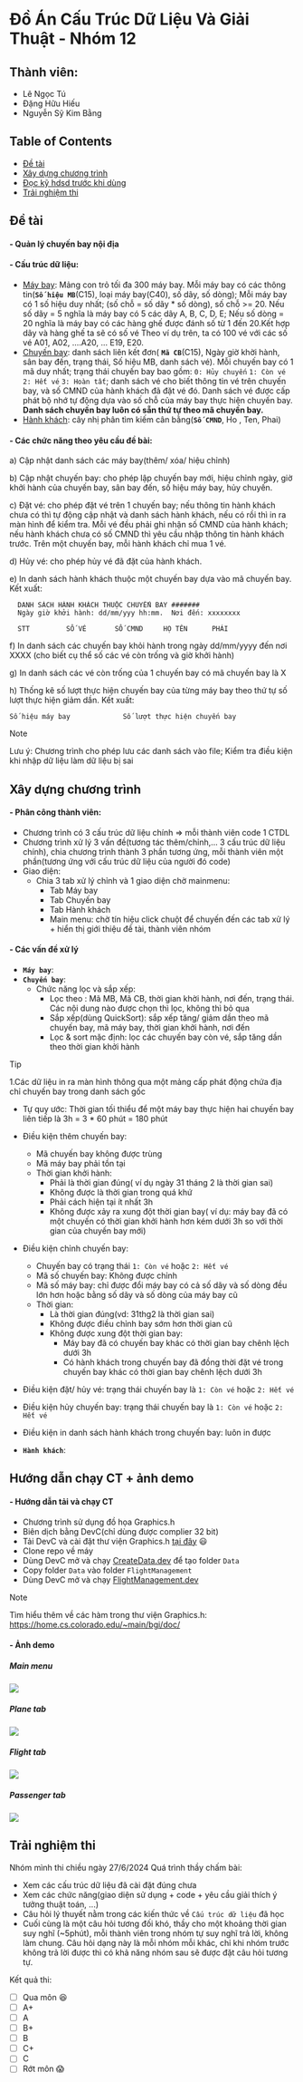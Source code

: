 # Đồ Án Cấu Trúc Dữ Liệu Và Giải Thuật - Nhóm 12
## Thành viên:
- Lê Ngọc Tú
- Đặng Hữu Hiếu
- Nguyễn Sỹ Kim Bằng

## Table of Contents
- [Đề tài](#1)
- [Xây dựng chương trình](#2)
- [Đọc kỹ hdsd trước khi dùng](#3)
- [Trải nghiệm thi](#4)

## Đề tài<a name = "1"></a>
#### - Quản lý chuyến bay nội địa
#### - Cấu trúc dữ liệu:
- [Máy bay](FlightManagement/Plane.h): Mảng con trỏ tối đa 300 máy bay. Mỗi máy bay có các thông tin(**`Số hiệu MB`**(C15), loại máy bay(C40), số dãy, số dòng); Mỗi máy bay có 1 số hiệu duy nhất; (số chỗ = số dãy * số dòng), số chỗ >= 20.
    Nếu số dãy = 5 nghĩa là máy bay có 5 các dãy A, B, C, D, E; Nếu số dòng = 20 nghĩa là máy bay có các hàng ghế được đánh số từ 1 đến 20.Kết hợp dãy và hàng ghế ta sẽ có số vé
    Theo ví dụ trên, ta có 100 vé với các số vé A01, A02, ....A20, ... E19, E20.
- [Chuyến bay](FlightManagement/Flight.h): danh sách liên kết đơn( **`Mã CB`**(C15), Ngày giờ khời hành, sân bay đến, trạng thái, Số hiệu MB, danh sách vé). Mỗi chuyến bay có 1 mã duy nhất; trạng thái chuyến bay bao gồm: `0: Hủy chuyến` `1: Còn vé` `2: Hết vé` `3: Hoàn tất`; danh sách vé cho biết thông tin vé trên chuyến bay, và số CMND của hành khách đã đặt vé đó. Danh sách vé được cấp phát bộ nhớ tự động dựa vào số chỗ của máy bay thực hiện chuyến bay. **Danh sách chuyến bay luôn có sẵn thứ tự theo mã chuyến bay.**
- [Hành khách](FlightManagement/passenger_tree.h): cây nhị phân tìm kiếm cân bằng(**`Số CMND`**, Ho , Ten, Phai)

#### - Các chức năng theo yêu cầu đề bài:
a) Cập nhật danh sách các máy bay(thêm/ xóa/ hiệu chỉnh)

b) Cập nhật chuyến bay: cho phép lập chuyến bay mới, hiệu chỉnh ngày, giờ khởi hành của chuyến bay, sân bay đến, số hiệu máy bay, hủy chuyến.

c) Đặt vé: cho phép đặt vé trên 1 chuyến bay; nếu thông tin hành khách chưa có thì tự động cập nhật và danh sách hành khách, nếu có rồi thì in ra màn hình để kiểm tra. Mỗi vé đều phải ghi nhận số CMND của hành khách; nếu hành khách chưa có số CMND thì yêu cầu nhập thông tin hành khách trước. Trên một chuyến bay, mỗi hành khách chỉ mua 1 vé.

d) Hủy vé: cho phép hủy vé đã đặt của hành khách.

e) In danh sách hành khách thuộc một chuyến bay dựa vào mã chuyến bay. Kết xuất:

      DANH SÁCH HÀNH KHÁCH THUỘC CHUYẾN BAY #######
      Ngày giờ khởi hành: dd/mm/yyy hh:mm.  Nơi đến: xxxxxxxx

      STT         SỐ VÉ       SỐ CMND     HỌ TÊN      PHÁI

f) In danh sách các chuyến bay khỏi hành trong ngày dd/mm/yyyy đến nơi XXXX (cho biết cụ thể số các vé còn trống và giờ khởi hành)

g) In danh sách các vé còn trống của 1 chuyến bay có mã chuyến bay là X

h) Thống kê số lượt thực hiện chuyến bay của từng máy bay theo thứ tự số lượt thực hiện giảm dần. Kết xuất:

    Số hiệu máy bay             Số lượt thực hiện chuyến bay

> [!NOTE]
> Lưu ý: Chương trình cho phép lưu các danh sách vào file; Kiểm tra điều kiện khi nhập dữ liệu làm dữ liệu bị sai

## Xây dựng chương trình <a name = "2"></a>
#### - Phân công thành viên:    
- Chương trình có 3 cấu trúc dữ liệu chính => mỗi thành viên code 1 CTDL
- Chương trình xử lý 3 vấn đề(tương tác thêm/chỉnh,... 3 cấu trúc dữ liệu chính), chia chương trình thành 3 phần tương ứng, mỗi thành viên một phần(tương ứng với cấu trúc dữ liệu của người đó code)
- Giao diện:
  - Chia 3 tab xử lý chỉnh và 1 giao diện chờ mainmenu:
    - Tab Máy bay
    - Tab Chuyến bay
    - Tab Hành khách
    - Main menu: chờ tín hiệu click chuột để chuyến đến các tab xử lý + hiển thị giới thiệu đề tài, thành viên nhóm
#### - Các vấn đề xử lý 
- **`Máy bay`**: 
- **`Chuyến bay`**:
  - Chức năng lọc và sắp xếp:
    - Lọc theo : Mã MB, Mã CB, thời gian khời hành, nơi đến, trạng thái. Các nội dung nào được chọn thì lọc, không thì bỏ qua
    - Sắp xếp(dùng QuickSort): sắp xếp tăng/ giảm dần theo mã chuyến bay, mã máy bay, thời gian khởi hành, nơi đến
    - Lọc & sort mặc định: lọc các chuyến bay còn vé, sắp tăng dần theo thời gian khởi hành
> [!TIP]
> 1.Các dữ liệu in ra màn hình thông qua một mảng cấp phát động chứa địa chỉ chuyến bay trong danh sách gốc

  - Tự quy ước: Thời gian tối thiểu để một máy bay thực hiện hai chuyến bay liên tiếp là 3h = 3 * 60 phút = 180 phút
  - Điều kiện thêm chuyến bay:
    - Mã chuyến bay không được trùng
    - Mã máy bay phải tồn tại
    - Thời gian khởi hành:
      - Phải là thời gian đúng( ví dụ ngày 31 tháng 2 là thời gian sai)
      - Không được là thời gian trong quá khứ
      - Phải cách hiện tại ít nhất 3h
      - Không được xảy ra xung đột thời gian bay( ví dụ: máy bay đã có một chuyến có thời gian khởi hành hơn kém dưới 3h so với thời gian của chuyến bay mới)
  
  - Điều kiện chỉnh chuyến bay:
    - Chuyến bay có trạng thái `1: Còn vé` hoặc `2: Hết vé`
    - Mã số chuyến bay: Không được chỉnh
    - Mã số máy bay: chỉ được đổi máy bay có cả số dãy và số dòng đều lớn hơn hoặc bằng số dãy và số dòng của máy bay cũ
    - Thời gian: 
      - Là thời gian đúng(vd: 31thg2 là thời gian sai)
      - Không được điều chỉnh bay sớm hơn thời gian cũ
      - Không được xung đột thời gian bay:
        - Máy bay đã có chuyến bay khác có thời gian bay chênh lệch dưới 3h
        - Có hành khách trong chuyến bay đã đồng thời đặt vé trong chuyến bay khác có thời gian bay chênh lệch dưới 3h

  - Điều kiện đặt/ hủy vé: trạng thái chuyến bay là `1: Còn vé` hoặc `2: Hết vé`
  - Điều kiện hủy chuyến bay: trạng thái chuyến bay là `1: Còn vé` hoặc `2: Hết vé`
  - Điều kiện in danh sách hành khách trong chuyến bay: luôn in được
- **`Hành khách`**:



## Hướng dẫn chạy CT + ảnh demo <a name = "3"></a>

#### - Hướng dẫn tải và chạy CT
- Chương trình sử dụng đồ họa Graphics.h
- Biên dịch bằng DevC(chỉ dùng được complier 32 bit)
- Tải DevC và cài đặt thư viện Graphics.h [tại đây](https://www.google.com) :smiley:
- Clone repo về máy
- Dùng DevC mở và chạy [CreateData.dev](CreateData/CreateData.dev) để tạo folder `Data`
- Copy folder `Data` vào folder `FlightManagement`
- Dùng DevC mở và chạy [FlightManagement.dev](FlightManagement/FlightManagement.dev)

> [!NOTE]
> Tìm hiểu thêm về các hàm trong thư viện Graphics.h: <https://home.cs.colorado.edu/~main/bgi/doc/>

#### - Ảnh demo
##### Main menu
![](Image/mainmenu.png)

##### Plane tab
![](Image/planetab1.png)

##### Flight tab
![](Image/flighttab1.png)

##### Passenger tab
![](Image/passengertab1.png)


## Trải nghiệm thi<a name = "4"></a>
Nhóm mình thi chiều ngày 27/6/2024
Quá trình thầy chấm bài:
- Xem các cấu trúc dữ liệu đã cài đặt đúng chưa
- Xem các chức năng(giao diện sử dụng + code + yêu cầu giải thích ý tưởng thuật toán, ...)
- Câu hỏi lý thuyết nằm trong các kiến thức về `Cấu trúc dữ liệu` đã học
- Cuối cùng là một câu hỏi tương đối khó, thầy cho một khoảng thời gian suy nghĩ (~5phút), mỗi thành viên trong nhóm tự suy nghĩ trả lời, không làm chung. Câu hỏi dạng này là mỗi nhóm mỗi khác, chỉ khi nhóm trước không trả lời được thì có khả năng nhóm sau sẽ được đặt câu hỏi tương tự.

Kết quả thi:
- [ ] Qua môn :satisfied:
- [ ] A+
- [ ] A
- [ ] B+
- [ ] B
- [ ] C+
- [ ] C
- [ ] Rớt môn :scream: